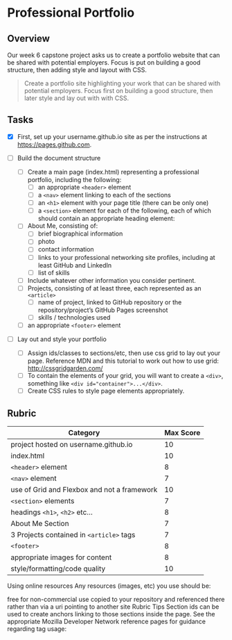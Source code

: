 # Professional Portfolio

## Overview
Our week 6 capstone project asks us to create a portfolio website that can be shared with potential employers.  Focus is put on building a good structure, then adding style and layout with CSS.
>Create a portfolio site highlighting your work that can be shared with potential employers. Focus first on building a good structure, then later style and lay out with with CSS.

## Tasks
- [x] First, set up your username.github.io site as per the instructions at https://pages.github.com.

- [ ] Build the document structure
	- [ ] Create a main page (index.html) representing a professional portfolio, including the following:
		- [ ] an appropriate `<header>` element
		- [ ] a `<nav>` element linking to each of the sections
		- [ ] an `<h1>` element with your page title (there can be only one)
		- [ ] a `<section>` element for each of the following, each of which should contain an appropriate heading element:
	- [ ] About Me, consisting of:
		- [ ] brief biographical information
		- [ ] photo
		- [ ] contact information
		- [ ] links to your professional networking site profiles, including at least GitHub and LinkedIn
		- [ ] list of skills
	- [ ] Include whatever other information you consider pertinent.
	- [ ] Projects, consisting of at least three, each represented as an `<article>`
		- [ ] name of project, linked to GitHub repository or the repository/project’s GitHub Pages
screenshot
		- [ ] skills / technologies used
	- [ ] an appropriate `<footer>` element
- [ ] Lay out and style your portfolio
	- [ ] Assign ids/classes to sections/etc, then use css grid to lay out your page. Reference MDN and this tutorial to work out how to use grid: http://cssgridgarden.com/
	- [ ] To contain the elements of your grid, you will want to create a `<div>`, something like `<div id="container">...</div>`.
	- [ ] Create CSS rules to style page elements appropriately.

## Rubric
Category|Max Score
--------|---------
project hosted on username.github.io|10
index.html|10
`<header>` element|8
`<nav>` element|7
use of Grid and Flexbox and not a framework|10
`<section>` elements|7
headings `<h1>`, `<h2>` etc…|8
About Me Section|7
3 Projects contained in `<article>` tags|7
`<footer>`|8
appropriate images for content|8
style/formatting/code quality|10

Using online resources
Any resources (images, etc) you use should be:

free for non-commercial use
copied to your repository and referenced there rather than via a uri pointing to another site
Rubric
Tips
Section ids can be used to create anchors linking to those sections inside the page.
See the appropriate Mozilla Developer Network reference pages for guidance regarding tag usage:
<header>
<nav>
<section>
<article>
<footer>